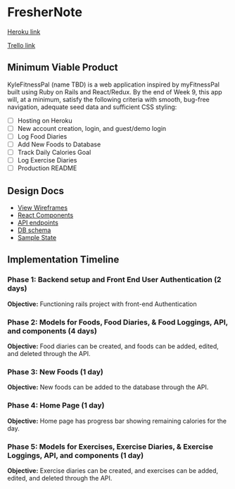 # FresherNote

[Heroku link][heroku]

[Trello link][trello]

[heroku]: http://www.herokuapp.com
[trello]: https://trello.com/b/iF4HIIVo/kylefitnesspal

## Minimum Viable Product

KyleFitnessPal (name TBD) is a web application inspired by myFitnessPal
built using Ruby on Rails and React/Redux.  By the end of Week 9, this app will,
at a minimum, satisfy the following criteria with smooth, bug-free
navigation, adequate seed data and sufficient CSS styling:

- [ ] Hosting on Heroku
- [ ] New account creation, login, and guest/demo login
- [ ] Log Food Diaries
- [ ] Add New Foods to Database
- [ ] Track Daily Calories Goal
- [ ] Log Exercise Diaries
- [ ] Production README

## Design Docs
* [View Wireframes][wireframes]
* [React Components][components]
* [API endpoints][api-endpoints]
* [DB schema][schema]
* [Sample State][sample-state]

[wireframes]: wireframes
[components]: component-hierarchy.md
[sample-state]: sample-state.md
[api-endpoints]: api-endpoints.md
[schema]: schema.md

## Implementation Timeline

### Phase 1: Backend setup and Front End User Authentication (2 days)

**Objective:** Functioning rails project with front-end Authentication

### Phase 2: Models for Foods, Food Diaries, & Food Loggings, API, and components (4 days)

**Objective:** Food diaries can be created, and foods can be added, edited,
and deleted through the API.

### Phase 3: New Foods (1 day)

**Objective:** New foods can be added to the database through the API.

### Phase 4: Home Page (1 day)

**Objective:** Home page has progress bar showing remaining calories for the day.

### Phase 5: Models for Exercises, Exercise Diaries, & Exercise Loggings, API, and components (1 day)

**Objective:** Exercise diaries can be created, and exercises can be added, edited,
and deleted through the API.
